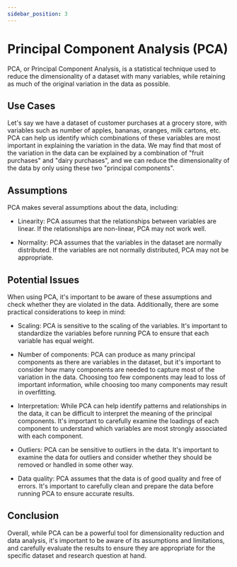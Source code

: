 ```yaml
---
sidebar_position: 3
---
```


# Principal Component Analysis (PCA)

PCA, or Principal Component Analysis, is a statistical technique used to reduce the dimensionality of a dataset with many variables, while retaining as much of the original variation in the data as possible. 


## Use Cases

Let's say we have a dataset of customer purchases at a grocery store, with variables such as number of apples, bananas, oranges, milk cartons, etc. PCA can help us identify which combinations of these variables are most important in explaining the variation in the data. We may find that most of the variation in the data can be explained by a combination of "fruit purchases" and "dairy purchases", and we can reduce the dimensionality of the data by only using these two "principal components". 

## Assumptions

PCA makes several assumptions about the data, including:

  * Linearity: PCA assumes that the relationships between variables are linear. If the relationships are non-linear, PCA may not work well.

  * Normality: PCA assumes that the variables in the dataset are normally distributed. If the variables are not normally distributed, PCA may not be appropriate.
  
## Potential Issues

When using PCA, it's important to be aware of these assumptions and check whether they are violated in the data. Additionally, there are some practical considerations to keep in mind:

  * Scaling: PCA is sensitive to the scaling of the variables. It's important to standardize the variables before running PCA to ensure that each variable has equal weight.

  * Number of components: PCA can produce as many principal components as there are variables in the dataset, but it's important to consider how many components are needed to capture most of the variation in the data. Choosing too few components may lead to loss of important information, while choosing too many components may result in overfitting.

  * Interpretation: While PCA can help identify patterns and relationships in the data, it can be difficult to interpret the meaning of the principal components. It's important to carefully examine the loadings of each component to understand which variables are most strongly associated with each component.
  
  * Outliers: PCA can be sensitive to outliers in the data. It's important to examine the data for outliers and consider whether they should be removed or handled in some other way.

  * Data quality: PCA assumes that the data is of good quality and free of errors. It's important to carefully clean and prepare the data before running PCA to ensure accurate results.
  
## Conclusion

Overall, while PCA can be a powerful tool for dimensionality reduction and data analysis, it's important to be aware of its assumptions and limitations, and carefully evaluate the results to ensure they are appropriate for the specific dataset and research question at hand.